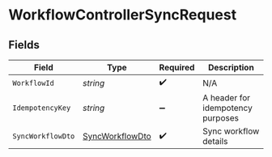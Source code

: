 # WorkflowControllerSyncRequest


## Fields

| Field                                                         | Type                                                          | Required                                                      | Description                                                   |
| ------------------------------------------------------------- | ------------------------------------------------------------- | ------------------------------------------------------------- | ------------------------------------------------------------- |
| `WorkflowId`                                                  | *string*                                                      | :heavy_check_mark:                                            | N/A                                                           |
| `IdempotencyKey`                                              | *string*                                                      | :heavy_minus_sign:                                            | A header for idempotency purposes                             |
| `SyncWorkflowDto`                                             | [SyncWorkflowDto](../../Models/Components/SyncWorkflowDto.md) | :heavy_check_mark:                                            | Sync workflow details                                         |
